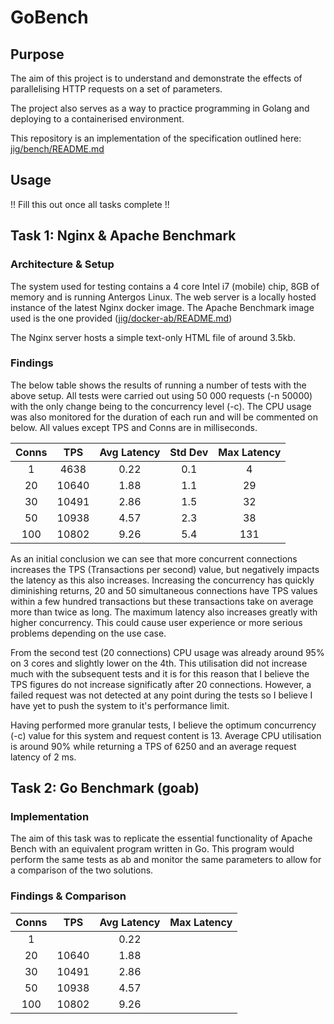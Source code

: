 # GoBench
## Purpose

The aim of this project is to understand and demonstrate the effects of parallelising HTTP requests on a set of parameters. 

The project also serves as a way to practice programming in Golang and deploying to a containerised environment.

This repository is an implementation of the specification outlined here: [jig/bench/README.md](https://github.com/jig/bench)

## Usage

!! Fill this out once all tasks complete !!

## Task 1: Nginx & Apache Benchmark

### Architecture & Setup

The system used for testing contains a 4 core Intel i7 (mobile) chip, 8GB of memory and is running Antergos Linux. The web server is a locally hosted instance of the latest Nginx docker image. The Apache Benchmark image used is the one provided ([jig/docker-ab/README.md](https://github.com/jig/docker-ab)) 

The Nginx server hosts a simple text-only HTML file of around 3.5kb.

### Findings

The below table shows the results of running a number of tests with the above setup. All tests were carried out using 50 000 requests (-n 50000) with the only change being to the concurrency level (-c). The CPU usage was also monitored for the duration of each run and will be commented on below. All values except TPS and Conns are in milliseconds.

| Conns | TPS   | Avg Latency | Std Dev | Max Latency |
| :---: | :---: | :---------: | :-----: | :---------: |
| 1     | 4638  | 0.22        | 0.1     | 4           |
| 20    | 10640 | 1.88        | 1.1     | 29          |
| 30    | 10491 | 2.86        | 1.5     | 32          |
| 50    | 10938 | 4.57        | 2.3     | 38          |
| 100   | 10802 | 9.26        | 5.4     | 131         |

As an initial conclusion we can see that more concurrent connections increases the TPS (Transactions per second) value, but negatively impacts the latency as this also increases. Increasing the concurrency has quickly diminishing returns, 20 and 50 simultaneous connections have TPS values within a few hundred transactions but these transactions take on average more than twice as long. The maximum latency also increases greatly with higher concurrency. This could cause user experience or more serious problems depending on the use case.

From the second test (20 connections) CPU usage was already around 95% on 3 cores and slightly lower on the 4th. This utilisation did not increase much with the subsequent tests and it is for this reason that I believe the TPS figures do not increase significatly after 20 connections. However, a failed request was not detected at any point during the tests so I believe I have yet to push the system to it's performance limit. 

Having performed more granular tests, I believe the optimum concurrency (-c) value for this system and request content is 13. Average CPU utilisation is around 90% while returning a TPS of 6250 and an average request latency of 2 ms.

## Task 2: Go Benchmark (goab)

### Implementation

The aim of this task was to replicate the essential functionality of Apache Bench with an equivalent program written in Go. This program would perform the same tests as ab and monitor the same parameters to allow for a comparison of the two solutions.

### Findings & Comparison

| Conns | TPS   | Avg Latency | Max Latency |
| :---: | :---: | :---------: | :---------: |
| 1     |       | 0.22        |             |
| 20    | 10640 | 1.88        |             |
| 30    | 10491 | 2.86        |             |
| 50    | 10938 | 4.57        |             |
| 100   | 10802 | 9.26        |             |